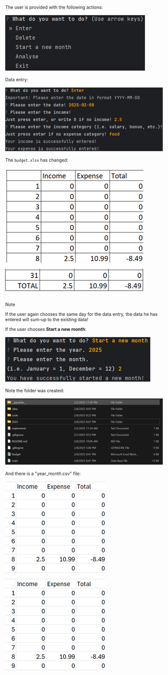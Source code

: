 The user is provided with the following actions:<br><br>
![](../images/1.png)<br><br>
Data entry:<br><br>
![](../images/2.png)<br><br>
The `budget.xlsx` has changed:<br><br>
![](../images/3.png)<br><br>
![](../images/4.png)<br><br>

> [!NOTE]
> If the user again chooses the same day for the data entry, the data he has entered will sum-up to the existing data!

If the user chooses __Start a new month__:<br><br>
![](../images/5.png)<br><br>
Note the folder was created:<br><br>
![](../images/6.png)<br><br>
And there is a "year_month.csv" file:<br><br>
![](../images/7.png)<br><br>
![](../images/8.png)
